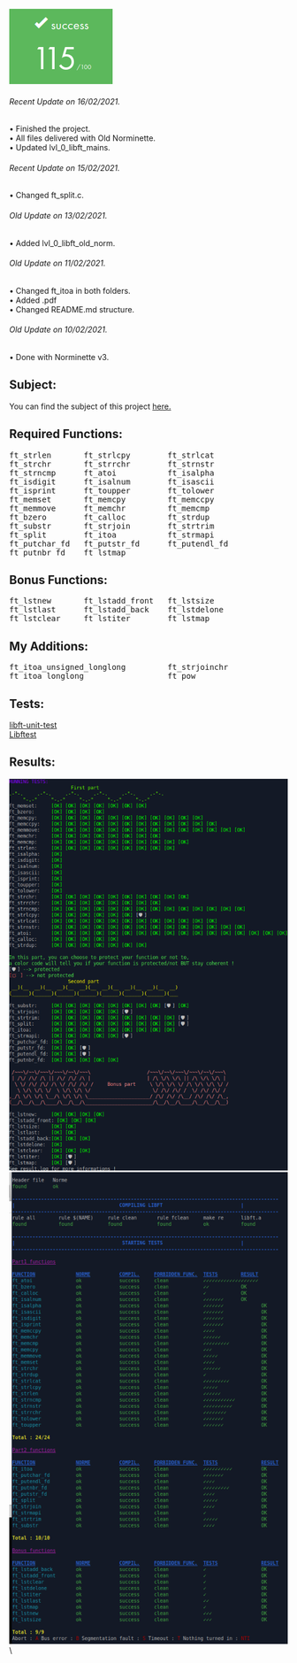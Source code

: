 ![GitHub Logo](/extras/images/Success.png)
###### <i>Recent Update on 16/02/2021.</i>
• Finished the project.\
• All files delivered with Old Norminette.\
• Updated lvl_0_libft_mains.

###### <i>Recent Update on 15/02/2021.</i>
• Changed ft_split.c.

###### <i>Old Update on 13/02/2021.</i>
• Added lvl_0_libft_old_norm.

###### <i>Old Update on 11/02/2021.</i>
• Changed ft_itoa in both folders.\
• Added .pdf\
• Changed README.md structure.

###### <i>Old Update on 10/02/2021.</i>
• Done with Norminette v3.

## Subject:

You can find the subject of this project [here.](https://github.com/Olbrien/42Lisboa-lvl_0_libft/blob/main/extras/lvl_0_libft.subject.pdf)

## Required Functions:
<pre>
ft_strlen       ft_strlcpy        ft_strlcat
ft_strchr       ft_strrchr        ft_strnstr
ft_strncmp      ft_atoi           ft_isalpha
ft_isdigit      ft_isalnum        ft_isascii
ft_isprint      ft_toupper        ft_tolower
ft_memset       ft_memcpy         ft_memccpy
ft_memmove      ft_memchr         ft_memcmp
ft_bzero        ft_calloc         ft_strdup
ft_substr       ft_strjoin        ft_strtrim
ft_split        ft_itoa           ft_strmapi
ft_putchar_fd   ft_putstr_fd      ft_putendl_fd
ft_putnbr_fd    ft_lstmap
</pre>
## Bonus Functions:
<pre>
ft_lstnew       ft_lstadd_front   ft_lstsize
ft_lstlast      ft_lstadd_back    ft_lstdelone
ft_lstclear     ft_lstiter        ft_lstmap
</pre> 
## My Additions:
<pre>
ft_itoa_unsigned_longlong         ft_strjoinchr
ft_itoa_longlong                  ft_pow
</pre>
## Tests:

[libft-unit-test](https://github.com/alelievr/libft-unit-test)\
[Libftest](https://github.com/jtoty/Libftest)

## Results:

![GitHub Logo](/extras/images/alelievr_libft-unit-test.png)\
![GitHub Logo](/extras/images/jtoty_libftest.png)\
